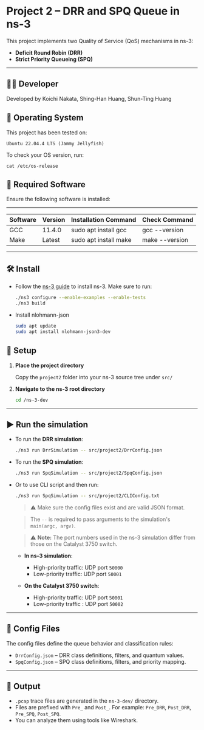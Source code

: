 # Project 2 – DRR and SPQ Queue in ns-3

This project implements two Quality of Service (QoS) mechanisms in ns-3:

- **Deficit Round Robin (DRR)**
- **Strict Priority Queueing (SPQ)**

---

## 👨‍💻 Developer

Developed by Koichi Nakata, Shing-Han Huang, Shun-Ting Huang

## 🔹 Operating System
This project has been tested on:

    Ubuntu 22.04.4 LTS (Jammy Jellyfish)

To check your OS version, run:

    cat /etc/os-release

## 🔹 Required Software
Ensure the following software is installed:

------------------------------------------------------------------------------------
| Software     | Version    | Installation Command           | Check Command       |
|--------------|------------|--------------------------------|---------------------|
| GCC          | 11.4.0     | sudo apt install gcc           | gcc --version       |
| Make         | Latest     | sudo apt install make          | make --version      |
------------------------------------------------------------------------------------

## 🛠 Install

- Follow the [ns-3 guide](https://www.nsnam.org/docs/installation/html/quick-start.html#download) to install ns-3.
  Make sure to run:
    ```bash
    ./ns3 configure --enable-examples --enable-tests
    ./ns3 build
    ```

- Install nlohmann-json
    ```bash
    sudo apt update
    sudo apt install nlohmann-json3-dev
    ```

## 📁 Setup

1. **Place the project directory**

   Copy the `project2` folder into your ns-3 source tree under `src/`

2. **Navigate to the ns-3 root directory**

    ```bash
    cd /ns-3-dev
    ```

---

## ▶️ Run the simulation

- To run the **DRR simulation**:

    ```bash
    ./ns3 run DrrSimulation -- src/project2/DrrConfig.json
    ```

- To run the **SPQ simulation**:

    ```bash
    ./ns3 run SpqSimulation -- src/project2/SpqConfig.json
    ```

- Or to use CLI script and then run:

    ```bash
    ./ns3 run SpqSimulation -- src/project2/CLIConfig.txt
    ```
  
    > ⚠️ Make sure the config files exist and are valid JSON format.  
    
    > The `--` is required to pass arguments to the simulation's `main(argc, argv)`.

    > ⚠️ **Note:** The port numbers used in the ns-3 simulation differ from those on the Catalyst 3750 switch.

  - **In ns-3 simulation**:
      - High-priority traffic: UDP port `50000`
      - Low-priority  traffic: UDP port `50001`

  - **On the Catalyst 3750 switch**:
      - High-priority traffic: UDP port `50001`
      - Low-priority  traffic : UDP port `50002`
---

## 📂 Config Files

The config files define the queue behavior and classification rules:

- `DrrConfig.json` – DRR class definitions, filters, and quantum values.
- `SpqConfig.json` – SPQ class definitions, filters, and priority mapping.


---

## 🧪 Output

- `.pcap` trace files are generated in the `ns-3-dev/` directory.
- Files are prefixed with `Pre_` and `Post_`.
  For example: `Pre_DRR`, `Post_DRR`, `Pre_SPQ`, `Post_SPQ`.
- You can analyze them using tools like Wireshark.